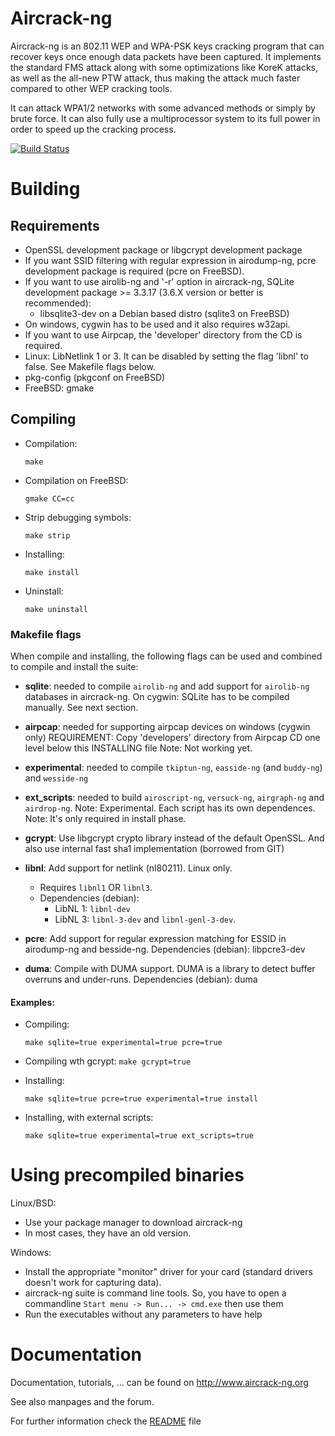# Aircrack-ng
Aircrack-ng is an 802.11 WEP and WPA-PSK keys cracking program that can recover
keys once enough data packets have been captured. It implements the standard FMS
attack along with some optimizations like KoreK attacks, as well as the
all-new PTW attack, thus making the attack much faster compared to other WEP
cracking tools.

It can attack WPA1/2 networks with some advanced methods or simply by brute force.
It can also fully use a multiprocessor system to its full power in order
to speed up the cracking process.


[![Build Status](https://api.travis-ci.org/aircrack-ng/aircrack-ng.png)](https://travis-ci.org/aircrack-ng/aircrack-ng)


# Building

## Requirements

 * OpenSSL development package or libgcrypt development package
 * If you want SSID filtering with regular expression  in airodump-ng,
   pcre development package is required (pcre on FreeBSD).
 * If you want to use airolib-ng and '-r' option in aircrack-ng,
   SQLite development package >= 3.3.17 (3.6.X version or better is recommended):
   -  libsqlite3-dev on a Debian based distro (sqlite3 on FreeBSD)
 * On windows, cygwin has to be used and it also requires w32api.
 * If you want to use Airpcap, the 'developer' directory from the CD is required.
 * Linux: LibNetlink 1 or 3. It can be disabled by setting the flag 'libnl' to false.
          See Makefile flags below.
 * pkg-config (pkgconf on FreeBSD)
 * FreeBSD: gmake

## Compiling

 * Compilation:

    `make`

 * Compilation on FreeBSD:
 
    `gmake CC=cc`

 * Strip debugging symbols:

    `make strip`

 * Installing:

    `make install`

 * Uninstall:

    `make uninstall`


###  Makefile flags

When compile and installing, the following flags can be used and combined
to compile and install the suite:

* **sqlite**:   needed to compile `airolib-ng` and add support for `airolib-ng`
                databases in aircrack-ng.
                On cygwin: SQLite has to be compiled manually. See next section.

* **airpcap**:  needed for supporting airpcap devices on windows (cygwin only)
                REQUIREMENT: Copy 'developers' directory from Airpcap CD one 
                level below this INSTALLING file
                Note: Not working yet.

* **experimental**: needed to compile `tkiptun-ng`, `easside-ng` (and `buddy-ng`) and
                    `wesside-ng`

* **ext_scripts**: needed to build `airoscript-ng`, `versuck-ng`, `airgraph-ng` and 
                   `airdrop-ng`. 
                   Note: Experimental. Each script has its own dependences.
                   Note: It's only required in install phase.

* **gcrypt**:   Use libgcrypt crypto library instead of the default OpenSSL.
                And also use internal fast sha1 implementation (borrowed from GIT)

* **libnl**:    Add support for netlink (nl80211). Linux only.
    - Requires `libnl1` OR `libnl3`.
    - Dependencies (debian):
        + LibNL 1: `libnl-dev`
        + LibNL 3: `libnl-3-dev` and `libnl-genl-3-dev`.

* **pcre**:	Add support for regular expression matching for ESSID in airodump-ng and besside-ng.
            	Dependencies (debian): libpcre3-dev

* **duma**:	Compile with DUMA support. DUMA is a library to detect buffer overruns and under-runs.
            	Dependencies (debian): duma

#### Examples:

  * Compiling:

    `make sqlite=true experimental=true pcre=true`

  * Compiling wth gcrypt:
    `make gcrypt=true`

  * Installing:

    `make sqlite=true pcre=true experimental=true install`

  * Installing, with external scripts:

    `make sqlite=true experimental=true ext_scripts=true`

# Using precompiled binaries

Linux/BSD:
 * Use your package manager to download aircrack-ng
 * In most cases, they have an old version.

Windows:
 * Install the appropriate "monitor" driver for your card (standard drivers doesn't work for capturing data).
 * aircrack-ng suite is command line tools. So, you have to open a commandline
   `Start menu -> Run... -> cmd.exe` then use them
 * Run the executables without any parameters to have help

# Documentation


Documentation, tutorials, ... can be found on http://www.aircrack-ng.org

See also manpages and the forum.

For further information check the [README](README) file
